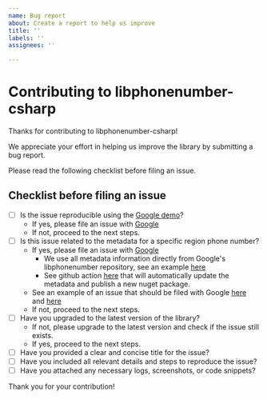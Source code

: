 ```yaml
---
name: Bug report
about: Create a report to help us improve
title: ''
labels: ''
assignees: ''

---
```


# Contributing to libphonenumber-csharp

Thanks for contributing to libphonenumber-csharp!

We appreciate your effort in helping us improve the library by submitting a bug report.

Please read the following checklist before filing an issue.

## Checklist before filing an issue

- [ ] Is the issue reproducible using the [Google demo](http://libphonenumber.appspot.com)?
    - If yes, please file an issue with [Google](https://github.com/google/libphonenumber)
    - If not, proceed to the next steps.
- [ ] Is this issue related to the metadata for a specific region phone number?
    - If yes, please file an issue with [Google](https://github.com/google/libphonenumber)
      - We use all metadata information directly from Google's libphonenumber repository, see an example [here](https://github.com/twcclegg/libphonenumber-csharp/commit/eacacd3783a14880461adad9c38f614469fcca3c)
      - See github action [here](https://github.com/twcclegg/libphonenumber-csharp/actions/workflows/create_new_release_on_new_metadata_update.yml) that will automatically update the metadata and publish a new nuget package.
    - See an example of an issue that should be filed with Google [here](https://github.com/twcclegg/libphonenumber-csharp/issues/259) and [here](https://github.com/twcclegg/libphonenumber-csharp/issues/214)
    - If not, proceed to the next steps.
- [ ] Have you upgraded to the latest version of the library?
    - If not, please upgrade to the latest version and check if the issue still exists.
    - If yes, proceed to the next steps.
- [ ] Have you provided a clear and concise title for the issue?
- [ ] Have you included all relevant details and steps to reproduce the issue?
- [ ] Have you attached any necessary logs, screenshots, or code snippets?

Thank you for your contribution!
